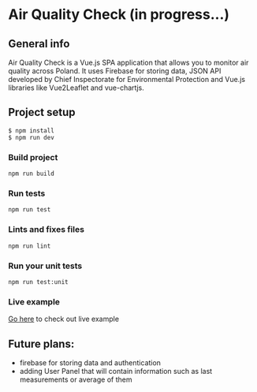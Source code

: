 # Air Quality Check (in progress...)

## General info
Air Quality Check is a Vue.js SPA application that allows you to monitor air quality across Poland. It uses Firebase for storing data, JSON API developed by Chief Inspectorate for Environmental Protection and Vue.js libraries like Vue2Leaflet and vue-chartjs.



## Project setup

```
$ npm install
$ npm run dev
```
### Build project
```
npm run build
```

### Run tests
```
npm run test
```

### Lints and fixes files
```
npm run lint
```

### Run your unit tests
```
npm run test:unit
```
### Live example
<a href="https://air-quality-check-app.herokuapp.com/">Go here</a> to check out live example
## Future plans:
* firebase for storing data and authentication
* adding User Panel that will contain information such as last measurements or average of them
